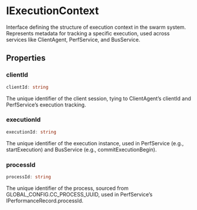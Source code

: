 # IExecutionContext

Interface defining the structure of execution context in the swarm system.
Represents metadata for tracking a specific execution, used across services like ClientAgent, PerfService, and BusService.

## Properties

### clientId

```ts
clientId: string
```

The unique identifier of the client session, tying to ClientAgent’s clientId and PerfService’s execution tracking.

### executionId

```ts
executionId: string
```

The unique identifier of the execution instance, used in PerfService (e.g., startExecution) and BusService (e.g., commitExecutionBegin).

### processId

```ts
processId: string
```

The unique identifier of the process, sourced from GLOBAL_CONFIG.CC_PROCESS_UUID, used in PerfService’s IPerformanceRecord.processId.
